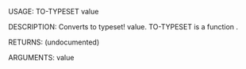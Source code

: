 USAGE:
     TO-TYPESET value 

DESCRIPTION:
     Converts to typeset! value.
     TO-TYPESET is a function .

RETURNS:
    (undocumented)

ARGUMENTS:
    value
